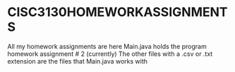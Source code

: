 # CISC3130HOMEWORKASSIGNMENTS
All my homework assignments are here
Main.java holds the program homework assignment # 2 (currently)
The other files with a .csv or .txt extension are the files that Main.java works with 

